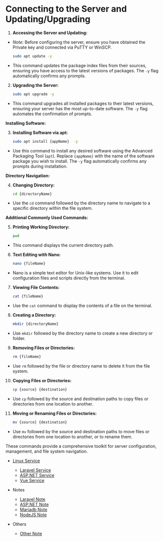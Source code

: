 
 # Connecting to the Server and Updating/Upgrading

1.  **Accessing the Server and Updating:**

-  *Note:* Before configuring the server, ensure you have obtained the Private key and connected via PuTTY or WinSCP.
	```bash
	sudo apt update -y
	```
- This command updates the package index files from their sources, ensuring you have access to the latest versions of packages. The `-y` flag automatically confirms any prompts.

2.  **Upgrading the Server:**
	```bash
	sudo apt upgrade -y
	```
- This command upgrades all installed packages to their latest versions, ensuring your server has the most up-to-date software. The `-y` flag automates the confirmation of prompts.

**Installing Software:**

3.  **Installing Software via apt:**
	```bash
	sudo apt install {appName}  -y
	```
- Use this command to install any desired software using the Advanced Packaging Tool (`apt`). Replace `{appName}` with the name of the software package you wish to install. The `-y` flag automatically confirms any prompts during installation.

**Directory Navigation:**

4.  **Changing Directory:**
	```bash
	cd {directoryName}
	```
- Use the `cd` command followed by the directory name to navigate to a specific directory within the file system.

**Additional Commonly Used Commands:**

5.  **Printing Working Directory:**

	```bash
	pwd
	```
- This command displays the current directory path.
6.  **Text Editing with Nano:**
	```bash
	nano {fileName}
	```
- Nano is a simple text editor for Unix-like systems. Use it to edit configuration files and scripts directly from the terminal.

7.  **Viewing File Contents:**
	```bash
	cat {fileName}
	```
- Use the `cat` command to display the contents of a file on the terminal.
8.  **Creating a Directory:**
	```bash
	mkdir {directoryName}
	```
- Use `mkdir` followed by the directory name to create a new directory or folder.
9.  **Removing Files or Directories:**
	```bash
	rm {fileName}
	```
- Use `rm` followed by the file or directory name to delete it from the file system.
10.  **Copying Files or Directories:**
		```bash
		cp {source} {destination}
		```
- Use `cp` followed by the source and destination paths to copy files or directories from one location to another.
11.  **Moving or Renaming Files or Directories:**
		```bash
		mv {source} {destination}
		```

- Use `mv` followed by the source and destination paths to move files or directories from one location to another, or to rename them.

These commands provide a comprehensive toolkit for server configuration, management, and file system navigation.

 -  [Linux Service](Service.md)
	- [Laravel Service](etc\systemd\system\laravel.service)
    - [ASP.NET Service](etc\systemd\system\dotnet.service) 
    - [Vue Service](etc\systemd\system\vue.service) 
- Notes
	-  [Laravel Note](Laravel.md)
	-  [ASP.NET Note](ASP.NET.md)
	-  [Mariadb Note](Mariadb.md)
	-  [NodeJS Note](NodeJS.md)

 - Others
	- [Other Note](Other.md)
